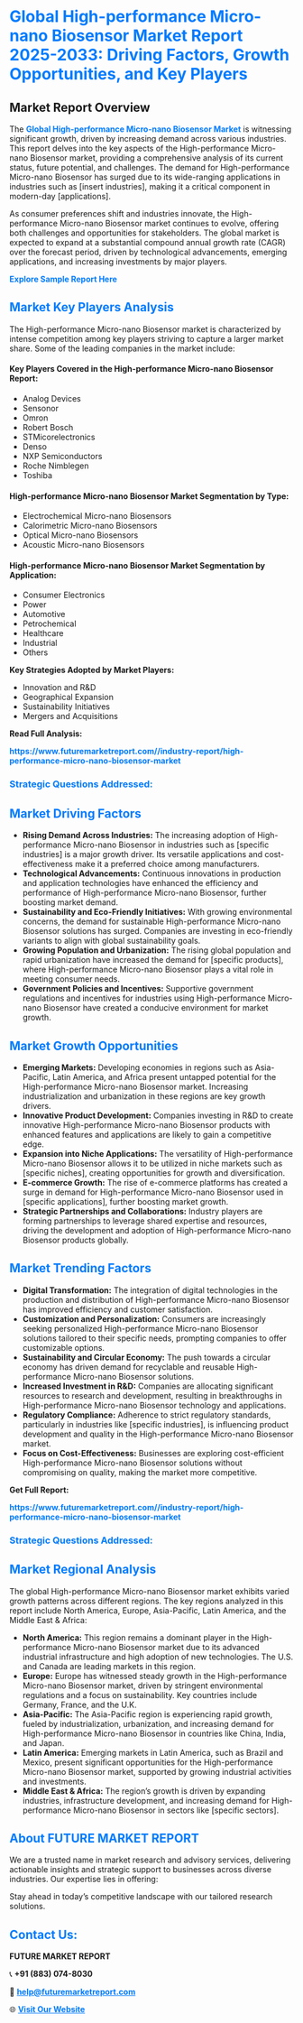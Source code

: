 <h1 style="color: #007BFF;">Global High-performance Micro-nano Biosensor Market Report 2025-2033: Driving Factors, Growth Opportunities, and Key Players</h1>

<section id="overview">
<h2>Market Report Overview</h2>
<p>The <a href="https://www.futuremarketreport.com//industry-report/high-performance-micro-nano-biosensor-market" style="color: #007BFF; text-decoration: none;"><strong>Global High-performance Micro-nano Biosensor Market</strong></a> is witnessing significant growth, driven by increasing demand across various industries. This report delves into the key aspects of the High-performance Micro-nano Biosensor market, providing a comprehensive analysis of its current status, future potential, and challenges. The demand for High-performance Micro-nano Biosensor has surged due to its wide-ranging applications in industries such as [insert industries], making it a critical component in modern-day [applications].</p>
<p>As consumer preferences shift and industries innovate, the High-performance Micro-nano Biosensor market continues to evolve, offering both challenges and opportunities for stakeholders. The global market is expected to expand at a substantial compound annual growth rate (CAGR) over the forecast period, driven by technological advancements, emerging applications, and increasing investments by major players.</p>
</section>

<section id="overview">
<p><a href="https://www.futuremarketreport.com//request-sample/reportId=75795" style="color: #007BFF; text-decoration: none;"><strong>Explore Sample Report Here</strong></a></p>
</section>

<section id="key-players">
<h2 style="color: #007BFF;">Market Key Players Analysis</h2>
<p>The High-performance Micro-nano Biosensor market is characterized by intense competition among key players striving to capture a larger market share. Some of the leading companies in the market include:</p>
<h4>Key Players Covered in the High-performance Micro-nano Biosensor Report:</h4>
<ul><li>Analog Devices</li><li>Sensonor</li><li>Omron</li><li>Robert Bosch</li><li>STMicorelectronics</li><li>Denso</li><li>NXP Semiconductors</li><li>Roche Nimblegen</li><li>Toshiba</li></ul>
<h4>High-performance Micro-nano Biosensor Market Segmentation by Type:</h4>
<ul><li>Electrochemical Micro-nano Biosensors</li><li>Calorimetric Micro-nano Biosensors</li><li>Optical Micro-nano Biosensors</li><li>Acoustic Micro-nano Biosensors</li></ul>

<h4>High-performance Micro-nano Biosensor Market Segmentation by Application:</h4>
<ul><li>Consumer Electronics</li><li>Power</li><li>Automotive</li><li>Petrochemical</li><li>Healthcare</li><li>Industrial</li><li>Others</li></ul>
<p><strong>Key Strategies Adopted by Market Players:</strong></p>
<ul>
<li>Innovation and R&D</li>
<li>Geographical Expansion</li>
<li>Sustainability Initiatives</li>
<li>Mergers and Acquisitions</li>
</ul>
</section>

<section>
<p><strong>Read Full Analysis: </strong></p><a href="https://www.futuremarketreport.com//industry-report/high-performance-micro-nano-biosensor-market" style="color: #007BFF; text-decoration: none;"><strong>https://www.futuremarketreport.com//industry-report/high-performance-micro-nano-biosensor-market</strong></a>
<h3 style="color: #007BFF;">Strategic Questions Addressed:</h3>
</section>

<section id="driving-factors">
<h2 style="color: #007BFF;">Market Driving Factors</h2>
<ul>
<li><strong>Rising Demand Across Industries:</strong> The increasing adoption of High-performance Micro-nano Biosensor in industries such as [specific industries] is a major growth driver. Its versatile applications and cost-effectiveness make it a preferred choice among manufacturers.</li>
<li><strong>Technological Advancements:</strong> Continuous innovations in production and application technologies have enhanced the efficiency and performance of High-performance Micro-nano Biosensor, further boosting market demand.</li>
<li><strong>Sustainability and Eco-Friendly Initiatives:</strong> With growing environmental concerns, the demand for sustainable High-performance Micro-nano Biosensor solutions has surged. Companies are investing in eco-friendly variants to align with global sustainability goals.</li>
<li><strong>Growing Population and Urbanization:</strong> The rising global population and rapid urbanization have increased the demand for [specific products], where High-performance Micro-nano Biosensor plays a vital role in meeting consumer needs.</li>
<li><strong>Government Policies and Incentives:</strong> Supportive government regulations and incentives for industries using High-performance Micro-nano Biosensor have created a conducive environment for market growth.</li>
</ul>
</section>

<section id="growth-opportunities">
<h2 style="color: #007BFF;">Market Growth Opportunities</h2>
<ul>
<li><strong>Emerging Markets:</strong> Developing economies in regions such as Asia-Pacific, Latin America, and Africa present untapped potential for the High-performance Micro-nano Biosensor market. Increasing industrialization and urbanization in these regions are key growth drivers.</li>
<li><strong>Innovative Product Development:</strong> Companies investing in R&D to create innovative High-performance Micro-nano Biosensor products with enhanced features and applications are likely to gain a competitive edge.</li>
<li><strong>Expansion into Niche Applications:</strong> The versatility of High-performance Micro-nano Biosensor allows it to be utilized in niche markets such as [specific niches], creating opportunities for growth and diversification.</li>
<li><strong>E-commerce Growth:</strong> The rise of e-commerce platforms has created a surge in demand for High-performance Micro-nano Biosensor used in [specific applications], further boosting market growth.</li>
<li><strong>Strategic Partnerships and Collaborations:</strong> Industry players are forming partnerships to leverage shared expertise and resources, driving the development and adoption of High-performance Micro-nano Biosensor products globally.</li>
</ul>
</section>

<section id="trending-factors">
<h2 style="color: #007BFF;">Market Trending Factors</h2>
<ul>
<li><strong>Digital Transformation:</strong> The integration of digital technologies in the production and distribution of High-performance Micro-nano Biosensor has improved efficiency and customer satisfaction.</li>
<li><strong>Customization and Personalization:</strong> Consumers are increasingly seeking personalized High-performance Micro-nano Biosensor solutions tailored to their specific needs, prompting companies to offer customizable options.</li>
<li><strong>Sustainability and Circular Economy:</strong> The push towards a circular economy has driven demand for recyclable and reusable High-performance Micro-nano Biosensor solutions.</li>
<li><strong>Increased Investment in R&D:</strong> Companies are allocating significant resources to research and development, resulting in breakthroughs in High-performance Micro-nano Biosensor technology and applications.</li>
<li><strong>Regulatory Compliance:</strong> Adherence to strict regulatory standards, particularly in industries like [specific industries], is influencing product development and quality in the High-performance Micro-nano Biosensor market.</li>
<li><strong>Focus on Cost-Effectiveness:</strong> Businesses are exploring cost-efficient High-performance Micro-nano Biosensor solutions without compromising on quality, making the market more competitive.</li>
</ul>
</section>

<section>
<p><strong>Get Full Report: </strong></p><a href="https://www.futuremarketreport.com//industry-report/high-performance-micro-nano-biosensor-market" style="color: #007BFF; text-decoration: none;"><strong>https://www.futuremarketreport.com//industry-report/high-performance-micro-nano-biosensor-market</strong></a>
<h3 style="color: #007BFF;">Strategic Questions Addressed:</h3>
</section>


<section id="regional-analysis">
<h2 style="color: #007BFF;">Market Regional Analysis</h2>
<p>The global High-performance Micro-nano Biosensor market exhibits varied growth patterns across different regions. The key regions analyzed in this report include North America, Europe, Asia-Pacific, Latin America, and the Middle East & Africa:</p>
<ul>
<li><strong>North America:</strong> This region remains a dominant player in the High-performance Micro-nano Biosensor market due to its advanced industrial infrastructure and high adoption of new technologies. The U.S. and Canada are leading markets in this region.</li>
<li><strong>Europe:</strong> Europe has witnessed steady growth in the High-performance Micro-nano Biosensor market, driven by stringent environmental regulations and a focus on sustainability. Key countries include Germany, France, and the U.K.</li>
<li><strong>Asia-Pacific:</strong> The Asia-Pacific region is experiencing rapid growth, fueled by industrialization, urbanization, and increasing demand for High-performance Micro-nano Biosensor in countries like China, India, and Japan.</li>
<li><strong>Latin America:</strong> Emerging markets in Latin America, such as Brazil and Mexico, present significant opportunities for the High-performance Micro-nano Biosensor market, supported by growing industrial activities and investments.</li>
<li><strong>Middle East & Africa:</strong> The region’s growth is driven by expanding industries, infrastructure development, and increasing demand for High-performance Micro-nano Biosensor in sectors like [specific sectors].</li>
</ul>
</section>

<footer>
<h2 style="color: #007BFF;">About FUTURE MARKET REPORT</h2>
<p>We are a trusted name in market research and advisory services, delivering actionable insights and strategic support to businesses across diverse industries. Our expertise lies in offering:</p>

<p>Stay ahead in today’s competitive landscape with our tailored research solutions.</p>

<h2 style="color: #007BFF;">Contact Us:</h2>
<p><strong>FUTURE MARKET REPORT</strong></p>
<p>📞 <strong>+91 (883) 074-8030</strong></p>
<p>📧 <strong><a href="mailto:help@futuremarketreport.com" style="color: #007BFF;">help@futuremarketreport.com</a></strong></p>
<p>🌐 <strong><a href="https://www.futuremarketreport.com/" style="color: #007BFF;">Visit Our Website</a></strong></p>
</footer>